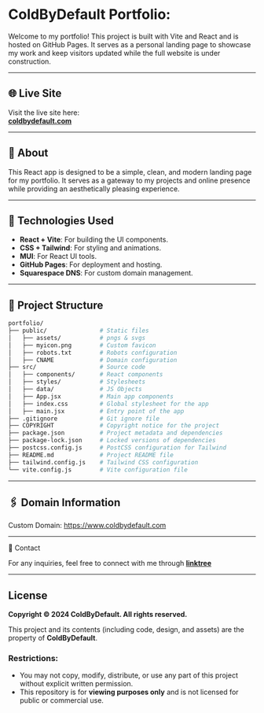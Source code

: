 # ColdByDefault Portfolio:

Welcome to my portfolio! This project is built with Vite and React and is hosted on GitHub Pages. It serves as a personal landing page to showcase my work and keep visitors updated while the full website is under construction.

---
## 🌐 Live Site

Visit the live site here:  
**[coldbydefault.com](https://www.coldbydefault.com)**

---

## 📖 About

This React app is designed to be a simple, clean, and modern landing page for my portfolio. It serves as a gateway to my projects and online presence while providing an aesthetically pleasing experience.

---

## 🚀 Technologies Used

- **React + Vite**: For building the UI components.
- **CSS + Tailwind**: For styling and animations.
- **MUI**: For React UI tools.
- **GitHub Pages**: For deployment and hosting.
- **Squarespace DNS**: For custom domain management.

---

## 📂 Project Structure
```bash
portfolio/
├── public/               # Static files
│   ├── assets/           # pngs & svgs
│   ├── myicon.png        # Custom favicon
│   ├── robots.txt        # Robots configuration
│   ├── CNAME             # Domain configuration
├── src/                  # Source code
│   ├── components/       # React components
│   ├── styles/           # Stylesheets
│   ├── data/             # JS Objects
│   ├── App.jsx           # Main app components
│   ├── index.css         # Global stylesheet for the app
│   ├── main.jsx          # Entry point of the app
├── .gitignore            # Git ignore file
├── COPYRIGHT             # Copyright notice for the project
├── package.json          # Project metadata and dependencies
├── package-lock.json     # Locked versions of dependencies
├── postcss.config.js     # PostCSS configuration for Tailwind
├── README.md             # Project README file
├── tailwind.config.js    # Tailwind CSS configuration
└── vite.config.js        # Vite configuration file

```

---

## 🖇️ Domain Information

Custom Domain:
https://www.coldbydefault.com

---

📧 Contact

For any inquiries, feel free to connect with me through **[linktree](https://linktr.ee/ColdByDefault)**

---

## License

**Copyright © 2024 ColdByDefault. All rights reserved.**

This project and its contents (including code, design, and assets) are the property of **ColdByDefault**. 

### Restrictions:
- You may not copy, modify, distribute, or use any part of this project without explicit written permission.
- This repository is for **viewing purposes only** and is not licensed for public or commercial use.

